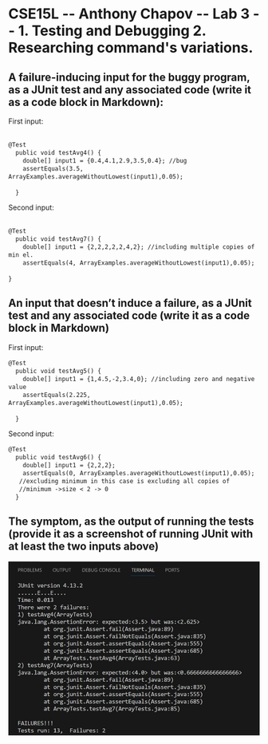 # CSE15L -- Anthony Chapov -- Lab 3 -- 1. Testing and Debugging 2. Researching command's variations. 


## A failure-inducing input for the buggy program, as a JUnit test and any associated code (write it as a code block in Markdown):

First input: 
```

@Test
  public void testAvg4() {
    double[] input1 = {0.4,4.1,2.9,3.5,0.4}; //bug 
    assertEquals(3.5, ArrayExamples.averageWithoutLowest(input1),0.05);

  }
```

Second input:
```

@Test
  public void testAvg7() {
    double[] input1 = {2,2,2,2,2,4,2}; //including multiple copies of min el.
    assertEquals(4, ArrayExamples.averageWithoutLowest(input1),0.05);

}  
```

## An input that doesn’t induce a failure, as a JUnit test and any associated code (write it as a code block in Markdown)

First input:
```
@Test
  public void testAvg5() {
    double[] input1 = {1,4.5,-2,3.4,0}; //including zero and negative value
    assertEquals(2.225, ArrayExamples.averageWithoutLowest(input1),0.05);
    
  }
```

Second input: 
```
@Test
  public void testAvg6() {
    double[] input1 = {2,2,2}; 
    assertEquals(0, ArrayExamples.averageWithoutLowest(input1),0.05);
   //excluding minimum in this case is excluding all copies of 
   //minimum ->size < 2 -> 0 
  }
```
## The symptom, as the output of running the tests (provide it as a screenshot of running JUnit with at least the two inputs above)
![symptom](symptom.jpg)




